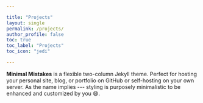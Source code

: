 ```yaml
---

title: "Projects"
layout: single 
permalink: /projects/
author_profile: false
toc: true
toc_label: "Projects"
toc_icon: "jedi"

---
```


**Minimal Mistakes** is a flexible two-column Jekyll theme. Perfect for hosting your personal site, blog, or portfolio on GitHub or self-hosting on your own server. As the name implies --- styling is purposely minimalistic to be enhanced and customized by you :smile:.
